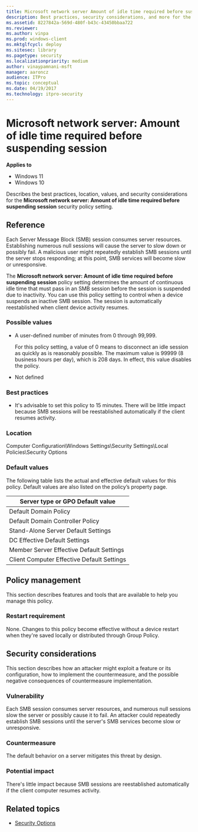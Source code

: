 ```yaml
---
title: Microsoft network server Amount of idle time required before suspending session (Windows 10)
description: Best practices, security considerations, and more for the policy setting, Microsoft network server Amount of idle time required before suspending session.
ms.assetid: 8227842a-569d-480f-b43c-43450bbaa722
ms.reviewer: 
ms.author: vinpa
ms.prod: windows-client
ms.mktglfcycl: deploy
ms.sitesec: library
ms.pagetype: security
ms.localizationpriority: medium
author: vinaypamnani-msft
manager: aaroncz
audience: ITPro
ms.topic: conceptual
ms.date: 04/19/2017
ms.technology: itpro-security
---
```


# Microsoft network server: Amount of idle time required before suspending session

**Applies to**
-   Windows 11
-   Windows 10

Describes the best practices, location, values, and security considerations for the **Microsoft network server: Amount of idle time required before suspending session** security policy setting.

## Reference

Each Server Message Block (SMB) session consumes server resources. Establishing numerous null sessions will cause the server to slow down or possibly fail. A malicious user might repeatedly establish SMB sessions until the server stops responding; at this point, SMB services will become slow or unresponsive.

The **Microsoft network server: Amount of idle time required before suspending session** policy setting determines the amount of continuous idle time that must pass in an SMB session before the session is suspended due to inactivity. You can use this policy setting to control when a device suspends an inactive SMB session. The session is automatically reestablished when client device activity resumes.

### Possible values

-   A user-defined number of minutes from 0 through 99,999.

    For this policy setting, a value of 0 means to disconnect an idle session as quickly as is reasonably possible. The maximum value is 99999 (8 business hours per day), which is 208 days. In effect, this value disables the policy.

-   Not defined

### Best practices

-   It's advisable to set this policy to 15 minutes. There will be little impact because SMB sessions will be reestablished automatically if the client resumes activity.

### Location

Computer Configuration\\Windows Settings\\Security Settings\\Local Policies\\Security Options

### Default values

The following table lists the actual and effective default values for this policy. Default values are also listed on the policy’s property page.


|      Server type or GPO Default value      |
|--------------------------------------------|
|           Default Domain Policy            |
|      Default Domain Controller Policy      |
|    Stand-Alone Server Default Settings     |
|       DC Effective Default Settings        |
|  Member Server Effective Default Settings  |
| Client Computer Effective Default Settings |

## Policy management

This section describes features and tools that are available to help you manage this policy.

### Restart requirement

None. Changes to this policy become effective without a device restart when they're saved locally or distributed through Group Policy.

## Security considerations

This section describes how an attacker might exploit a feature or its configuration, how to implement the countermeasure, and the possible negative consequences of countermeasure implementation.

### Vulnerability

Each SMB session consumes server resources, and numerous null sessions slow the server or possibly cause it to fail. An attacker could repeatedly establish SMB sessions until the server's SMB services become slow or unresponsive.

### Countermeasure

The default behavior on a server mitigates this threat by design.

### Potential impact

There's little impact because SMB sessions are reestablished automatically if the client computer resumes activity.

## Related topics

- [Security Options](security-options.md)
